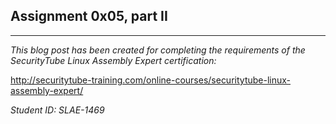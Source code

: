 ## Assignment 0x05, part II
---
_This blog post has been created for completing the requirements of the SecurityTube Linux Assembly Expert certification:_

<http://securitytube-training.com/online-courses/securitytube-linux-assembly-expert/>

_Student ID: SLAE-1469_
